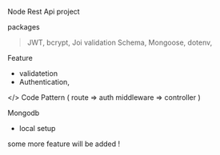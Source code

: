 Node Rest Api project

packages 

>    JWT, 
>    bcrypt,
>    Joi validation Schema,
>    Mongoose,
>    dotenv,

Feature

*    validatetion
*    Authentication,

</>    Code Pattern ( route => auth middleware => controller )
    
Mongodb

+ local setup

some more feature will be added ! 
